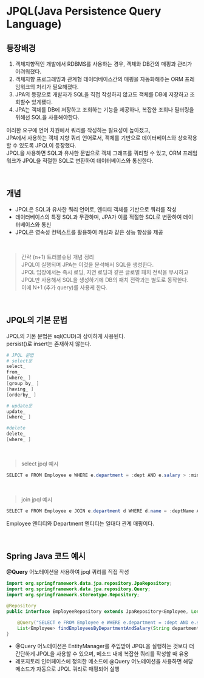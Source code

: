 # JPQL(Java Persistence Query Language)

## 등장배경
1. 객체지향적인 개발에서 RDBMS를 사용하는 경우,
객체와 DB간의 매핑과 관리가 어려워졌다.
2. 객체지향 프로그래밍과 관계형 데이터베이스간의 매핑을 자동화해주는 ORM 프레임워크의 처리가 필요해졌다.
3. JPA의 등장으로 개발자가 SQL을 직접 작성하지 않고도 객체를 DB에 저장하고 조회할수 있게됐다.
4. JPA는 객체를 DB에 저장하고 조회하는 기능을 제공하나,
복잡한 조회나 필터링을 위해선 SQL을 사용해야한다.

이러한 요구에 언어 차원에서 쿼리를 작성하는 필요성이 높아졌고, 
<br>JPA에서 사용하는 객체 지향 쿼리 언어로서, 객체를 기반으로 데이터베이스와 상호작용할 수 있도록  JPQL이 등장했다. <br>
JPQL을 사용하면 SQL과 유사한 문법으로 객체 그래프를 쿼리할 수 있고, ORM 프레임워크가 JPQL을 적절한 SQL로 변환하여 데이터베이스와 통신한다.


<br>

## 개념
- JPQL은 SQL과 유사한 쿼리 언어로, 엔티티 객체를 기반으로 쿼리를 작성
- 데이터베이스의 특정 SQL과 무관하며, JPA가 이를 적절한 SQL로 변환하여 데이터베이스와 통신
- JPQL은 영속성 컨텍스트를 활용하여 캐싱과 같은 성능 향상을 제공

<br>

> 간략 (n+1) 트러블슈팅 개념 정리<br>
JPQL이 실행되며 JPA는 이것을 분석해서 SQL을 생성한다. <br> 
JPQL 입장에서는 즉시 로딩, 지연 로딩과 같은 글로벌 패치 전략을 무시하고 JPQL만 사용해서 SQL을 생성하기에 DB의 패치 전략과는 별도로 동작한다.
<BR> 이에 N+1 (추가 query)를 사용케 한다.

<br>

## JPQL의 기본 문법
JPQL의 기본 문법은 sql(CUD)과 상이하게 사용된다.<br>
persist()로 insert는 존재하지 않는다.
```s
# JPQL 문법
# select문
select_
from_
[where_ ]
[group by_ ]
[having_ ]
[orderby_ ]

# update문
update_
[where_ ]

#delete
delete_
[where_ ]
```

<br>

> select jpql 예시
```java
SELECT e FROM Employee e WHERE e.department = :dept AND e.salary > :minSalary ORDER BY e.salary DESC
```

<br>

> join jpql 예시
```java
SELECT e FROM Employee e JOIN e.department d WHERE d.name = :deptName AND e.salary > :minSalary ORDER BY e.salary DESC
```
Employee 엔티티와 Department 엔티티는 일대다 관계 매핑이다.

<br>

## Spring Java 코드 예시

**@Query** 어노테이션을 사용하여 jpql 쿼리를 직접 작성
```java 
import org.springframework.data.jpa.repository.JpaRepository;
import org.springframework.data.jpa.repository.Query;
import org.springframework.stereotype.Repository;

@Repository
public interface EmployeeRepository extends JpaRepository<Employee, Long> {

    @Query("SELECT e FROM Employee e WHERE e.department = :dept AND e.salary > :minSalary ORDER BY e.salary DESC")
    List<Employee> findEmployeesByDepartmentAndSalary(String department, int minSalary);
}
```

- @Query 어노테이션은 EntityManager를 주입받아 JPQL을 실행하는 것보다 더 간단하게 JPQL을 사용할 수 있으며, 메소드 내에 복잡한 쿼리를 작성할 때 유용 
- 레포지토리 인터페이스에 정의한 메소드에 @Query 어노테이션을 사용하면 해당 메소드가 자동으로 JPQL 쿼리로 매핑되어 실행